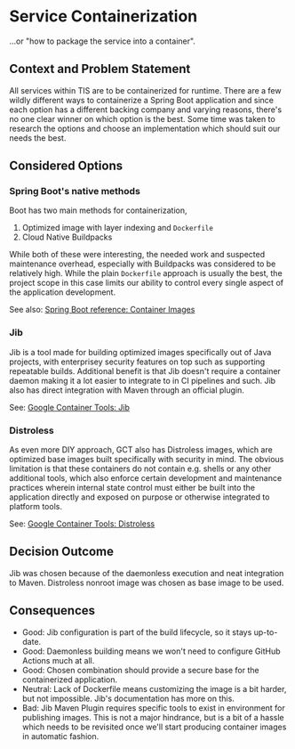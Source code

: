 # Service Containerization

...or "how to package the service into a container".

## Context and Problem Statement

All services within TIS are to be containerized for runtime. There are a few wildly different ways to containerize a 
Spring Boot application and since each option has a different backing company and varying reasons, there's no one 
clear winner on which option is the best. Some time was taken to research the options and choose an 
implementation which should suit our needs the best.

## Considered Options

### Spring Boot's native methods

Boot has two main methods for containerization,

 1. Optimized image with layer indexing and `Dockerfile`
 2. Cloud Native Buildpacks 

While both of these were interesting, the needed work and suspected maintenance overhead, especially with Buildpacks 
was considered to be relatively high. While the plain `Dockerfile` approach is usually the best, the project scope 
in this case limits our ability to control every single aspect of the application development.

See also: [Spring Boot reference: Container Images](https://docs.spring.io/spring-boot/docs/current/reference/htmlsingle/#container-images)

### Jib

Jib is a tool made for building optimized images specifically out of Java projects, with enterprisey security 
features on top such as supporting repeatable builds. Additional benefit is that Jib doesn't require a container 
daemon making it a lot easier to integrate to in CI pipelines and such.  Jib also has direct integration with Maven 
through an official plugin.

See: [Google Container Tools: Jib](https://github.com/GoogleContainerTools/jib)

### Distroless

As even more DIY approach, GCT also has Distroless images, which are optimized base images built specifically with 
security in mind. The obvious limitation is that these containers do not contain e.g. shells or any other additional 
tools, which also enforce certain development and maintenance practices wherein internal state control must either be 
built into the application directly and exposed on purpose or otherwise integrated to platform tools.

See: [Google Container Tools: Distroless](https://github.com/GoogleContainerTools/distroless)

## Decision Outcome

Jib was chosen because of the daemonless execution and neat integration to Maven. Distroless nonroot image was 
chosen as base image to be used. 

## Consequences

 - Good: Jib configuration is part of the build lifecycle, so it stays up-to-date.
 - Good: Daemonless building means we won't need to configure GitHub Actions much at all.
 - Good: Chosen combination should provide a secure base for the containerized application.
 - Neutral: Lack of Dockerfile means customizing the image is a bit harder, but not impossible. Jib's documentation 
   has more on this.
 - Bad: Jib Maven Plugin requires specific tools to exist in environment for publishing images. This is not a major 
   hindrance, but is a bit of a hassle which needs to be revisited once we'll start producing container images in 
   automatic fashion.
